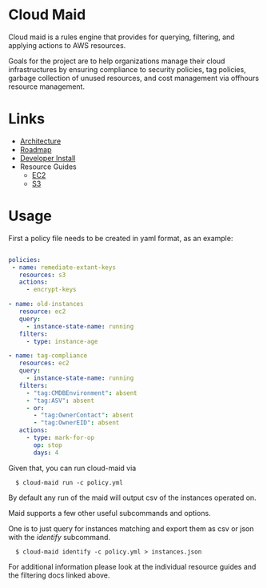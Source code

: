 # Cloud Maid

Cloud maid is a rules engine that provides for querying, filtering,
and applying actions to AWS resources.

Goals for the project are to help organizations manage their cloud
infrastructures by ensuring compliance to security policies, tag
policies, garbage collection of unused resources, and cost management
via offhours resource management. 


# Links

- [Architecture](docs/architecture.md)
- [Roadmap](docs/roadmap.md)
- [Developer Install](docs/developer.md)
- Resource Guides
  - [EC2](docs/ec2.md)
  - [S3](docs/s3.md)
 

# Usage

First a policy file needs to be created in yaml format, as an example:


```yaml

policies:
 - name: remediate-extant-keys
   resources: s3
   actions:
     - encrypt-keys

- name: old-instances
   resource: ec2
   query:
     - instance-state-name: running
   filters:
     - type: instance-age

- name: tag-compliance
   resources: ec2
   query:
     - instance-state-name: running
   filters:
     - "tag:CMDBEnvironment": absent
     - "tag:ASV": absent
     - or:
       - "tag:OwnerContact": absent
   	   - "tag:OwnerEID": absent
   actions:
     - type: mark-for-op
       op: stop
       days: 4

```

Given that, you can run cloud-maid via

```
  $ cloud-maid run -c policy.yml
```
By default any run of the maid will output csv of the instances operated on.


Maid supports a few other useful subcommands and options.

One is to just query for instances matching and export them as csv or json with
the *identify* subcommand.

```
  $ cloud-maid identify -c policy.yml > instances.json
```

For additional information please look at the individual
resource guides and the filtering docs linked above.





  




